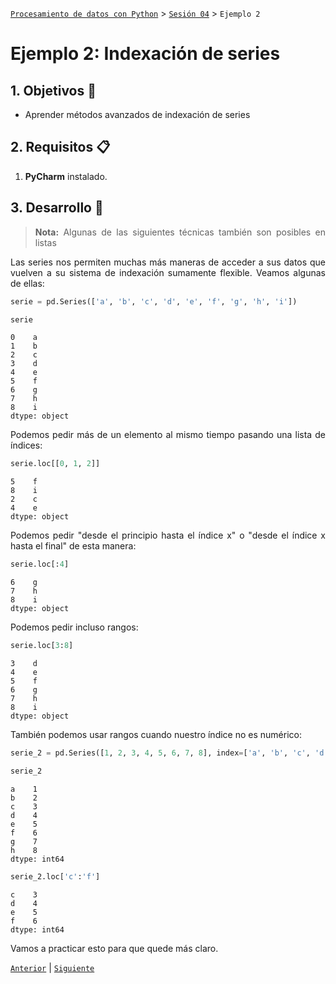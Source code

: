 [`Procesamiento de datos con Python`](../../Readme.md) > [`Sesión 04`](../Readme.md) > `Ejemplo 2`

# Ejemplo 2: Indexación de series

<div style="text-align: justify;">

## 1. Objetivos :dart:

- Aprender métodos avanzados de indexación de series

## 2. Requisitos :clipboard:

1. **PyCharm** instalado.

## 3. Desarrollo :rocket:

> **Nota:** Algunas de las siguientes técnicas también son posibles en listas

Las series nos permiten muchas más maneras de acceder a sus datos que vuelven a su sistema de indexación sumamente flexible. Veamos algunas de ellas:

```python
serie = pd.Series(['a', 'b', 'c', 'd', 'e', 'f', 'g', 'h', 'i'])

serie
```
```
0    a
1    b
2    c
3    d
4    e
5    f
6    g
7    h
8    i
dtype: object
```

Podemos pedir más de un elemento al mismo tiempo pasando una lista de índices:

```python
serie.loc[[0, 1, 2]]
```
```
5    f
8    i
2    c
4    e
dtype: object
```

Podemos pedir "desde el principio hasta el índice x" o "desde el índice x hasta el final" de esta manera:

```python
serie.loc[:4]
```
```
6    g
7    h
8    i
dtype: object
```

Podemos pedir incluso rangos:

```python
serie.loc[3:8]
```
```
3    d
4    e
5    f
6    g
7    h
8    i
dtype: object
```

También podemos usar rangos cuando nuestro índice no es numérico:

```python
serie_2 = pd.Series([1, 2, 3, 4, 5, 6, 7, 8], index=['a', 'b', 'c', 'd', 'e', 'f', 'g', 'h'])

serie_2
```
```
a    1
b    2
c    3
d    4
e    5
f    6
g    7
h    8
dtype: int64
```

```python
serie_2.loc['c':'f']
```
```
c    3
d    4
e    5
f    6
dtype: int64
```

Vamos a practicar esto para que quede más claro.

[`Anterior`](../Readme.md) | [`Siguiente`](../Readme.md)

</div>
